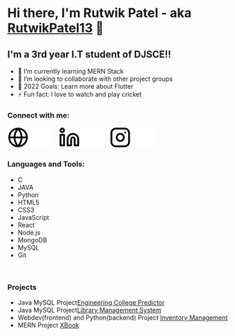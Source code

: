 # Hi there, I'm Rutwik Patel - aka [RutwikPatel13](https://github.com/RutwikPatel13) 👋 


## I'm a 3rd year I.T student of DJSCE!!

- 🌱 I’m currently learning MERN Stack 
- 👯 I’m looking to collaborate with other project groups
- 🥅 2022 Goals: Learn more about Flutter
- ⚡ Fun fact: I love to watch and play cricket


### Connect with me:

[![website](./img/globe-light.svg)](https://rutwik.dev#gh-light-mode-only)
[![website](./img/globe-dark.svg)](https://rutwik.dev#gh-dark-mode-only)
&nbsp;&nbsp;
[![linkedin](./img/linkedin-light.svg)](https://www.linkedin.com/in/rutwikpatel13#gh-light-mode-only)
[![linkedin](./img/linkedin-dark.svg)](https://www.linkedin.com/in/rutwikpatel13#gh-dark-mode-only)
&nbsp;&nbsp;
[![instagram](./img/instagram-light.svg)](https://www.instagram.com/rutwik1313/#gh-light-mode-only)
[![instagram](./img/instagram-dark.svg)](https://www.instagram.com/rutwik1313/#gh-dark-mode-only)

### Languages and Tools:
- C
- JAVA
- Python
- HTML5
- CSS3
- JavaScript
- React
- Node.js
- MongoDB
- MySQL
- Git

<br />

### Projects

- Java MySQL Project[Engineering College Predictor](https://github.com/RutwikPatel13/EngineeringCollegePredictor)
- Java MySQL Project[Library Management System](https://github.com/RutwikPatel13/LibraryManagementSystem)
- Webdev(frontend) and Python(backend) Project [Inventory Management](https://github.com/RutwikPatel13/inventoryproject)
- MERN Project [XBook](https://github.com/RutwikPatel13/xbook)


